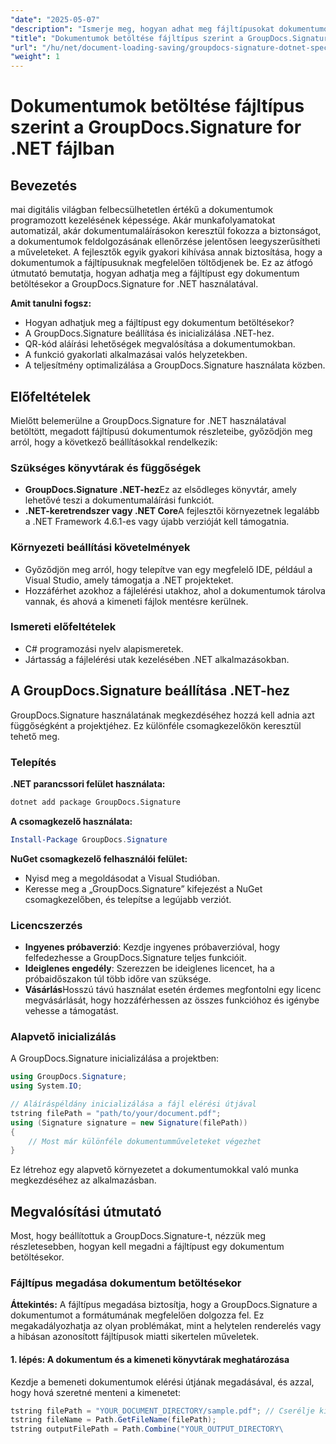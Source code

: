 ```yaml
---
"date": "2025-05-07"
"description": "Ismerje meg, hogyan adhat meg fájltípusokat dokumentumok betöltésekor a GroupDocs.Signature for .NET használatával. Egyszerűsítse dokumentumfeldolgozását lépésről lépésre bemutató útmutatónkkal."
"title": "Dokumentumok betöltése fájltípus szerint a GroupDocs.Signature for .NET alkalmazásban – Átfogó útmutató"
"url": "/hu/net/document-loading-saving/groupdocs-signature-dotnet-specify-file-type-loading/"
"weight": 1
---
```


# Dokumentumok betöltése fájltípus szerint a GroupDocs.Signature for .NET fájlban

## Bevezetés

mai digitális világban felbecsülhetetlen értékű a dokumentumok programozott kezelésének képessége. Akár munkafolyamatokat automatizál, akár dokumentumaláírásokon keresztül fokozza a biztonságot, a dokumentumok feldolgozásának ellenőrzése jelentősen leegyszerűsítheti a műveleteket. A fejlesztők egyik gyakori kihívása annak biztosítása, hogy a dokumentumok a fájltípusuknak megfelelően töltődjenek be. Ez az átfogó útmutató bemutatja, hogyan adhatja meg a fájltípust egy dokumentum betöltésekor a GroupDocs.Signature for .NET használatával.

**Amit tanulni fogsz:**
- Hogyan adhatjuk meg a fájltípust egy dokumentum betöltésekor?
- A GroupDocs.Signature beállítása és inicializálása .NET-hez.
- QR-kód aláírási lehetőségek megvalósítása a dokumentumokban.
- A funkció gyakorlati alkalmazásai valós helyzetekben.
- A teljesítmény optimalizálása a GroupDocs.Signature használata közben.

## Előfeltételek

Mielőtt belemerülne a GroupDocs.Signature for .NET használatával betöltött, megadott fájltípusú dokumentumok részleteibe, győződjön meg arról, hogy a következő beállításokkal rendelkezik:

### Szükséges könyvtárak és függőségek
- **GroupDocs.Signature .NET-hez**Ez az elsődleges könyvtár, amely lehetővé teszi a dokumentumaláírási funkciót.
- **.NET-keretrendszer vagy .NET Core**A fejlesztői környezetnek legalább a .NET Framework 4.6.1-es vagy újabb verzióját kell támogatnia.

### Környezeti beállítási követelmények
- Győződjön meg arról, hogy telepítve van egy megfelelő IDE, például a Visual Studio, amely támogatja a .NET projekteket.
- Hozzáférhet azokhoz a fájlelérési utakhoz, ahol a dokumentumok tárolva vannak, és ahová a kimeneti fájlok mentésre kerülnek.

### Ismereti előfeltételek
- C# programozási nyelv alapismeretek.
- Jártasság a fájlelérési utak kezelésében .NET alkalmazásokban.
  
## A GroupDocs.Signature beállítása .NET-hez

GroupDocs.Signature használatának megkezdéséhez hozzá kell adnia azt függőségként a projektjéhez. Ez különféle csomagkezelőkön keresztül tehető meg.

### Telepítés

**.NET parancssori felület használata:**
```bash
dotnet add package GroupDocs.Signature
```

**A csomagkezelő használata:**
```powershell
Install-Package GroupDocs.Signature
```

**NuGet csomagkezelő felhasználói felület:**
- Nyisd meg a megoldásodat a Visual Studióban.
- Keresse meg a „GroupDocs.Signature” kifejezést a NuGet csomagkezelőben, és telepítse a legújabb verziót.

### Licencszerzés

- **Ingyenes próbaverzió**: Kezdje ingyenes próbaverzióval, hogy felfedezhesse a GroupDocs.Signature teljes funkcióit.
- **Ideiglenes engedély**: Szerezzen be ideiglenes licencet, ha a próbaidőszakon túl több időre van szüksége.
- **Vásárlás**Hosszú távú használat esetén érdemes megfontolni egy licenc megvásárlását, hogy hozzáférhessen az összes funkcióhoz és igénybe vehesse a támogatást.

### Alapvető inicializálás

A GroupDocs.Signature inicializálása a projektben:
```csharp
using GroupDocs.Signature;
using System.IO;

// Aláíráspéldány inicializálása a fájl elérési útjával
tstring filePath = "path/to/your/document.pdf";
using (Signature signature = new Signature(filePath))
{
    // Most már különféle dokumentumműveleteket végezhet
}
```

Ez létrehoz egy alapvető környezetet a dokumentumokkal való munka megkezdéséhez az alkalmazásban.

## Megvalósítási útmutató

Most, hogy beállítottuk a GroupDocs.Signature-t, nézzük meg részletesebben, hogyan kell megadni a fájltípust egy dokumentum betöltésekor.

### Fájltípus megadása dokumentum betöltésekor

**Áttekintés:**
A fájltípus megadása biztosítja, hogy a GroupDocs.Signature a dokumentumot a formátumának megfelelően dolgozza fel. Ez megakadályozhatja az olyan problémákat, mint a helytelen renderelés vagy a hibásan azonosított fájltípusok miatti sikertelen műveletek.

#### 1. lépés: A dokumentum és a kimeneti könyvtárak meghatározása

Kezdje a bemeneti dokumentumok elérési útjának megadásával, és azzal, hogy hová szeretné menteni a kimenetet:
```csharp
tstring filePath = "YOUR_DOCUMENT_DIRECTORY/sample.pdf"; // Cserélje ki a tényleges elérési úttal
tstring fileName = Path.GetFileName(filePath);
tstring outputFilePath = Path.Combine("YOUR_OUTPUT_DIRECTORY\